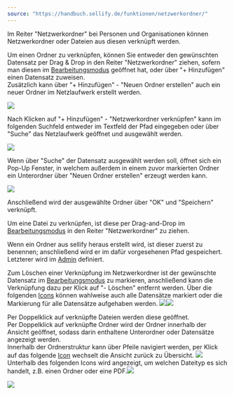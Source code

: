 ```yaml
---
source: "https://handbuch.sellify.de/funktionen/netzwerkordner/"
---
```

Im Reiter "Netzwerkordner" bei Personen und Organisationen können Netzwerkordner oder Dateien aus diesen verknüpft werden.

Um einen Ordner zu verknüpfen, können Sie entweder den gewünschten Datensatz per Drag & Drop in den Reiter "Netzwerkordner" ziehen, sofern man diesen im [Bearbeitungsmodus](https://handbuch.sellify.de/funktionen/stammdatens%C3%A4tze-bearbeiten/ "Stammdatensätze bearbeiten") geöffnet hat, oder über "+ Hinzufügen" einen Datensatz zuweisen.  
Zusätzlich kann über "+ Hinzufügen" - "Neuen Ordner erstellen" auch ein neuer Ordner im Netzlaufwerk erstellt werden.

![](https://image.jimcdn.com/app/cms/image/transf/dimension=690x10000:format=jpg/path/s42eb4d670de94a65/image/i2bf2a2c0ffc9f2bf/version/1614093328/image.jpg)

Nach Klicken auf "+ Hinzufügen" - "Netzwerkordner verknüpfen" kann im folgenden Suchfeld entweder im Textfeld der Pfad eingegeben oder über "Suche" das Netzlaufwerk geöffnet und ausgewählt werden.

![](https://image.jimcdn.com/app/cms/image/transf/dimension=383x10000:format=jpg/path/s42eb4d670de94a65/image/i5361dd78b5e4bda9/version/1609928945/image.jpg)

Wenn über "Suche" der Datensatz ausgewählt werden soll, öffnet sich ein Pop-Up Fenster, in welchem außerdem in einem zuvor markierten Ordner ein Unterordner über "Neuen Ordner erstellen" erzeugt werden kann.

![](https://image.jimcdn.com/app/cms/image/transf/dimension=300x10000:format=jpg/path/s42eb4d670de94a65/image/i0e524d5f6a04bff5/version/1609928983/image.jpg)

Anschließend wird der ausgewählte Ordner über "OK" und "Speichern" verknüpft.

Um eine Datei zu verknüpfen, ist diese per Drag-and-Drop im [Bearbeitungsmodus](https://handbuch.sellify.de/funktionen/stammdatens%C3%A4tze-bearbeiten/ "Stammdatensätze bearbeiten") in den Reiter "Netzwerkordner" zu ziehen.

Wenn ein Ordner aus sellify heraus erstellt wird, ist dieser zuerst zu benennen; anschließend wird er im dafür vorgesehenen Pfad gespeichert. Letzterer wird im [Admin](https://handbuch.sellify.de/funktionen/admin-bereich/ "admin-Bereich") definiert.

Zum Löschen einer Verknüpfung im Netzwerkordner ist der gewünschte Datensatz im [Bearbeitungsmodus](https://handbuch.sellify.de/funktionen/stammdatens%C3%A4tze-bearbeiten/ "Stammdatensätze bearbeiten") zu markieren, anschließend kann die Verknüpfung dazu per Klick auf "- Löschen" entfernt werden. Über die folgenden [Icons](https://handbuch.sellify.de/allgemein/begriffe-und-icons-aus-sellify/ "Icons aus sellify") können wahlweise auch alle Datensätze markiert oder die Markierung für alle Datensätze aufgehaben werden. ![](https://businessactswiki.atlassian.net/wiki/download/thumbnails/229474574/Auswahl%20ein.png?version=1&modificationDate=1603725070170&cacheVersion=1&api=v2&width=20&height=21)![](https://businessactswiki.atlassian.net/wiki/download/thumbnails/229474574/Auswahl%20aus.png?version=1&modificationDate=1603725070177&cacheVersion=1&api=v2&width=20&height=20) 

Per Doppelklick auf verknüpfte Dateien werden diese geöffnet.  
Per Doppelklick auf verknüpfte Ordner wird der Ordner innerhalb der Ansicht geöffnet, sodass darin enthaltene Unterordner oder Datensätze angezeigt werden.  
Innerhalb der Ordnerstruktur kann über Pfeile navigiert werden, per Klick auf das folgende [Icon](https://handbuch.sellify.de/allgemein/begriffe-und-icons-aus-sellify/ "Icons aus sellify") wechselt die Ansicht zurück zu Übersicht. ![](https://businessactswiki.atlassian.net/wiki/download/thumbnails/229474574/Bild2.png?version=1&modificationDate=1603725070117&cacheVersion=1&api=v2&width=20&height=23)   
Unterhalb des folgenden Icons wird angezeigt, um welchen Dateityp es sich handelt, z.B. einen Ordner oder eine PDF.![](https://businessactswiki.atlassian.net/wiki/download/thumbnails/229474574/Bild3.png?version=1&modificationDate=1603725070107&cacheVersion=1&api=v2&width=25&height=27)

![](https://image.jimcdn.com/app/cms/image/transf/dimension=704x10000:format=jpg/path/s42eb4d670de94a65/image/i129b1249acfdfdd7/version/1609929121/image.jpg)